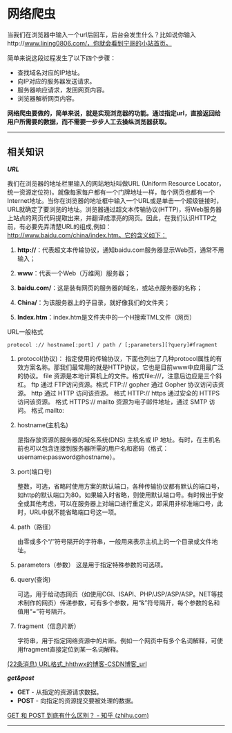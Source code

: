 # 网络爬虫

当我们在浏览器中输入一个url后回车，后台会发生什么？比如说你输入http://www.lining0806.com/，你就会看到宁哥的小站首页。

简单来说这段过程发生了以下四个步骤：

- 查找域名对应的IP地址。
- 向IP对应的服务器发送请求。
- 服务器响应请求，发回网页内容。
- 浏览器解析网页内容。

**网络爬虫要做的，简单来说，就是实现浏览器的功能。通过指定url，直接返回给用户所需要的数据，而不需要一步步人工去操纵浏览器获取。**

***

## 相关知识

***URL***

我们在浏览器的地址栏里输入的网站地址叫做URL (Uniform Resource Locator，统一资源定位符)。就像每家每户都有一个门牌地址一样，每个网页也都有一个Internet地址。当你在浏览器的地址框中输入一个URL或是单击一个超级链接时，URL就确定了要浏览的地址。浏览器通过超文本传输协议(HTTP)，将Web服务器上站点的网页代码提取出来，并翻译成漂亮的网页。因此，在我们认识HTTP之前，有必要先弄清楚URL的组成,例如：http://www.baidu.com/china/index.htm。它的含义如下：

1. **http://**：代表超文本传输协议，通知baidu.com服务器显示Web页，通常不用输入；

2. **www**：代表一个Web（万维网）服务器；

3. **baidu.com/**：这是装有网页的服务器的域名，或站点服务器的名称；

4. **China/**：为该服务器上的子目录，就好像我们的文件夹；

5. **Index.htm**：index.htm是文件夹中的一个H搜索TML文件（网页）



URL一般格式

```
protocol :// hostname[:port] / path / [;parameters][?query]#fragment
```

1. protocol(协议)：
   指定使用的传输协议，下面也列出了几种protocol属性的有效方案名称。那我们最常用的就是HTTP协议，它也是目前www中应用最广泛的协议。
   file 资源是本地计算机上的文件。格式file:///，注意后边应是三个斜杠。
   ftp 通过 FTP访问资源。格式 FTP://
   gopher 通过 Gopher 协议访问该资源。
   http 通过 HTTP 访问该资源。 格式 HTTP://
   https 通过安全的 HTTPS 访问该资源。 格式 HTTPS://
   mailto 资源为电子邮件地址，通过 SMTP 访问。 格式 mailto:

2. hostname(主机名)

   是指存放资源的服务器的域名系统(DNS) 主机名或 IP 地址。有时，在主机名前也可以包含连接到服务器所需的用户名和密码（格式：username:password@hostname）。

3. port(端口号)

   整数，可选，省略时使用方案的默认端口，各种传输协议都有默认的端口号，如http的默认端口为80。如果输入时省略，则使用默认端口号。有时候出于安全或其他考虑，可以在服务器上对端口进行重定义，即采用非标准端口号，此时，URL中就不能省略端口号这一项。

4. path（路径）

   由零或多个“/”符号隔开的字符串，一般用来表示主机上的一个目录或文件地址。

5. parameters（参数）
   这是用于指定特殊参数的可选项。

6. query(查询)

   可选，用于给动态网页（如使用CGI、ISAPI、PHP/JSP/ASP/ASP。NET等技术制作的网页）传递参数，可有多个参数，用“&”符号隔开，每个参数的名和值用“=”符号隔开。

7. fragment（信息片断）

   字符串，用于指定网络资源中的片断。例如一个网页中有多个名词解释，可使用fragment直接定位到某一名词解释。

[(22条消息) URL格式_hhthwx的博客-CSDN博客_url](https://blog.csdn.net/hhthwx/article/details/78567961)



***get&post***

- **GET** - 从指定的资源请求数据。
- **POST** - 向指定的资源提交要被处理的数据。

[GET 和 POST 到底有什么区别？ - 知乎 (zhihu.com)](https://www.zhihu.com/question/28586791)

***